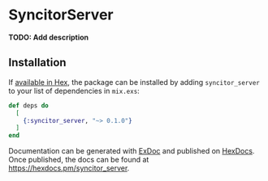 # SyncitorServer

**TODO: Add description**

## Installation

If [available in Hex](https://hex.pm/docs/publish), the package can be installed
by adding `syncitor_server` to your list of dependencies in `mix.exs`:

```elixir
def deps do
  [
    {:syncitor_server, "~> 0.1.0"}
  ]
end
```

Documentation can be generated with [ExDoc](https://github.com/elixir-lang/ex_doc)
and published on [HexDocs](https://hexdocs.pm). Once published, the docs can
be found at <https://hexdocs.pm/syncitor_server>.

